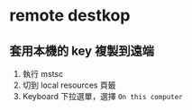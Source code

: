 # remote destkop

## 套用本機的 key 複製到遠端

1. 執行 mstsc
1. 切到 local resources 頁籤
1. Keyboard 下拉選單，選擇 `On this computer`
